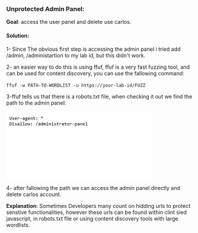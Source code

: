 ### Unprotected Admin Panel:

**Goal**: access the user panel and delete use carlos.

#### Solution:
1- Since The obvious first step is accessing the admin panel i tried add /admin, /administartion to my lab id, but this didn't work.

2- an easier way to do this is using ffuf, ffuf is a very fast fuzzing tool, and can be used for content discovery, you can use the fallowing command:

`ffuf -w PATH-TO-WORDLIST -u https://your-lab-id/FUZZ`

3-ffuf tells us that there is a robots.txt file, when checking it out we find the path to the admin panel: 


![alt text](../images/lab_01.png)

4- after fallowing the path we can access the admin panel directly and delete carlos account.


**Explanation**: Sometimes Developers many count on hidding urls to protect senstive functionalities, however these urls can be found within clint sied javascript, in robots.txt file or using content discovery tools with large wordlists.